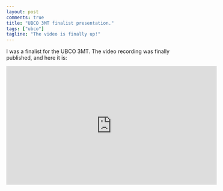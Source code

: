 ```yaml
---
layout: post
comments: true
title: "UBCO 3MT finalist presentation."
tags: ["ubco"]
tagline: "The video is finally up!"
---
```


I was a finalist for the UBCO 3MT. The video recording was finally published, and here it is:

<iframe width="560" height="315" src="https://www.youtube.com/embed/Z0JsUIgc-a4?si=x2MZcQpzfQlMZ_AT" title="YouTube video player" frameborder="0" allow="accelerometer; autoplay; clipboard-write; encrypted-media; gyroscope; picture-in-picture; web-share" allowfullscreen></iframe>
